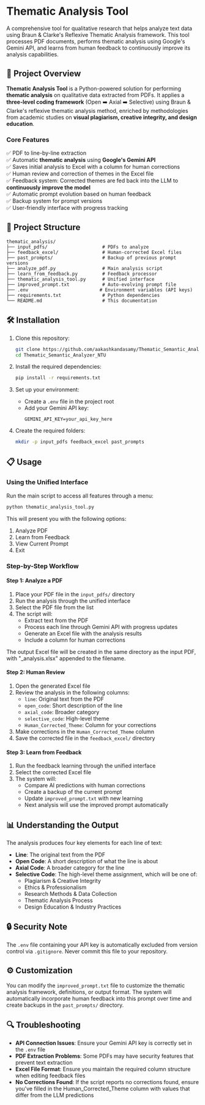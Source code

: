 # Thematic Analysis Tool

A comprehensive tool for qualitative research that helps analyze text data using Braun & Clarke's Reflexive Thematic Analysis framework. This tool processes PDF documents, performs thematic analysis using Google's Gemini API, and learns from human feedback to continuously improve its analysis capabilities.

## 🚀 Project Overview

**Thematic Analysis Tool** is a Python-powered solution for performing **thematic analysis** on qualitative data extracted from PDFs. It applies a **three-level coding framework** (Open ➡️ Axial ➡️ Selective) using Braun & Clarke's reflexive thematic analysis method, enriched by methodologies from academic studies on **visual plagiarism, creative integrity, and design education**.

### Core Features
✅ PDF to line-by-line extraction  
✅ Automatic **thematic analysis** using **Google's Gemini API**  
✅ Saves initial analysis to Excel with a column for human corrections  
✅ Human review and correction of themes in the Excel file  
✅ Feedback system: Corrected themes are fed back into the LLM to **continuously improve the model**  
✅ Automatic prompt evolution based on human feedback  
✅ Backup system for prompt versions  
✅ User-friendly interface with progress tracking

## 📂 Project Structure

```
thematic_analysis/
├── input_pdfs/                    # PDFs to analyze
├── feedback_excel/                # Human-corrected Excel files
├── past_prompts/                  # Backup of previous prompt versions
├── analyze_pdf.py                 # Main analysis script
├── learn_from_feedback.py         # Feedback processor
├── thematic_analysis_tool.py      # Unified interface
├── improved_prompt.txt            # Auto-evolving prompt file
├── .env                          # Environment variables (API keys)
├── requirements.txt               # Python dependencies
└── README.md                      # This documentation
```

## 🛠️ Installation

1. Clone this repository:
   ```bash
   git clone https://github.com/aakashkandasamy/Thematic_Semantic_Analyzer_NTU.git
   cd Thematic_Semantic_Analyzer_NTU
   ```

2. Install the required dependencies:
   ```bash
   pip install -r requirements.txt
   ```

3. Set up your environment:
   - Create a `.env` file in the project root
   - Add your Gemini API key:
     ```
     GEMINI_API_KEY=your_api_key_here
     ```

4. Create the required folders:
   ```bash
   mkdir -p input_pdfs feedback_excel past_prompts
   ```

## 📋 Usage

### Using the Unified Interface

Run the main script to access all features through a menu:

```bash
python thematic_analysis_tool.py
```

This will present you with the following options:
1. Analyze PDF
2. Learn from Feedback
3. View Current Prompt
4. Exit

### Step-by-Step Workflow

#### Step 1: Analyze a PDF
1. Place your PDF file in the `input_pdfs/` directory
2. Run the analysis through the unified interface
3. Select the PDF file from the list
4. The script will:
   - Extract text from the PDF
   - Process each line through Gemini API with progress updates
   - Generate an Excel file with the analysis results
   - Include a column for human corrections

The output Excel file will be created in the same directory as the input PDF, with "_analysis.xlsx" appended to the filename.

#### Step 2: Human Review
1. Open the generated Excel file
2. Review the analysis in the following columns:
   - `line`: Original text from the PDF
   - `open_code`: Short description of the line
   - `axial_code`: Broader category
   - `selective_code`: High-level theme
   - `Human_Corrected_Theme`: Column for your corrections
3. Make corrections in the `Human_Corrected_Theme` column
4. Save the corrected file in the `feedback_excel/` directory

#### Step 3: Learn from Feedback
1. Run the feedback learning through the unified interface
2. Select the corrected Excel file
3. The system will:
   - Compare AI predictions with human corrections
   - Create a backup of the current prompt
   - Update `improved_prompt.txt` with new learning
   - Next analysis will use the improved prompt automatically

## 📊 Understanding the Output

The analysis produces four key elements for each line of text:

- **Line**: The original text from the PDF
- **Open Code**: A short description of what the line is about
- **Axial Code**: A broader category for the line
- **Selective Code**: The high-level theme assignment, which will be one of:
  - Plagiarism & Creative Integrity
  - Ethics & Professionalism
  - Research Methods & Data Collection
  - Thematic Analysis Process
  - Design Education & Industry Practices

## 🔒 Security Note

The `.env` file containing your API key is automatically excluded from version control via `.gitignore`. Never commit this file to your repository.

## ⚙️ Customization

You can modify the `improved_prompt.txt` file to customize the thematic analysis framework, definitions, or output format. The system will automatically incorporate human feedback into this prompt over time and create backups in the `past_prompts/` directory.

## 🔍 Troubleshooting

- **API Connection Issues**: Ensure your Gemini API key is correctly set in the `.env` file
- **PDF Extraction Problems**: Some PDFs may have security features that prevent text extraction
- **Excel File Format**: Ensure you maintain the required column structure when editing feedback files
- **No Corrections Found**: If the script reports no corrections found, ensure you've filled in the Human_Corrected_Theme column with values that differ from the LLM predictions 